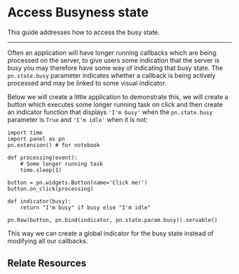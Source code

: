 # Access Busyness state

This guide addresses how to access the busy state.

---

Often an application will have longer running callbacks which are being processed on the server, to give users some indication that the server is busy you may therefore have some way of indicating that busy state. The `pn.state.busy` parameter indicates whether a callback is being actively processed and may be linked to some visual indicator.

Below we will create a little application to demonstrate this, we will create a button which executes some longer running task on click and then create an indicator function that displays `'I'm busy'` when the `pn.state.busy` parameter is `True` and `'I'm idle'` when it is not:

```{pyodide}
import time
import panel as pn
pn.extension() # for notebook

def processing(event):
    # Some longer running task
    time.sleep(1)

button = pn.widgets.Button(name='Click me!')
button.on_click(processing)

def indicator(busy):
    return "I'm busy" if busy else "I'm idle"

pn.Row(button, pn.bind(indicator, pn.state.param.busy)).servable()
```

This way we can create a global indicator for the busy state instead of modifying all our callbacks.

## Relate Resources
